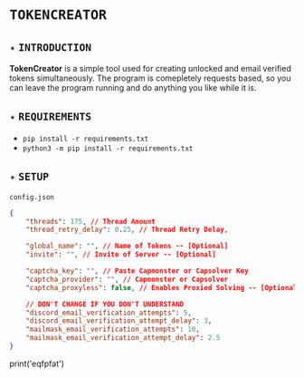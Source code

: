 # `TOKENCREATOR`
## `✴️` `INTRODUCTION`
**TokenCreator** is a simple tool used for creating unlocked and email verified tokens simultaneously. The program is comepletely requests based, so you can leave the program running and do anything you like while it is.
## `✴️` `REQUIREMENTS`
- `pip install -r requirements.txt`
- `python3 -m pip install -r requirements.txt`
## `✴️` `SETUP`
`config.json`
```json
{
    "threads": 175, // Thread Amount
    "thread_retry_delay": 0.25, // Thread Retry Delay,

    "global_name": "", // Name of Tokens -- [Optional]
    "invite": "", // Invite of Server -- [Optional]

    "captcha_key": "", // Paste Capmonster or Capsolver Key
    "captcha_provider": "", // Capmonster or Capsolver
    "captcha_proxyless": false, // Enables Proxied Solving -- [Optional]

    // DON'T CHANGE IF YOU DON'T UNDERSTAND
    "discord_email_verification_attempts": 5,
    "discord_email_verification_attempt_delay": 3,
    "mailmask_email_verification_attempts": 10,
    "mailmask_email_verification_attempt_delay": 2.5
}
```
print('eqfpfat')